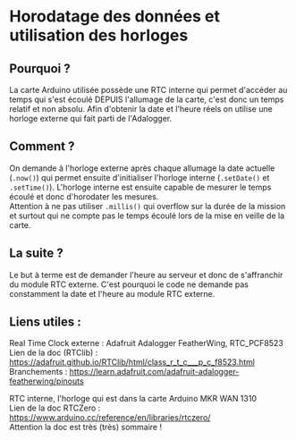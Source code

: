 # Horodatage des données et utilisation des horloges


## Pourquoi ?

La carte Arduino utilisée possède une RTC interne qui permet d'accéder au temps qui s'est écoulé DEPUIS l'allumage de la carte, c'est donc un temps relatif et non absolu. Afin d'obtenir la date et l'heure réels on utilise une horloge externe qui fait parti de l'Adalogger. 

## Comment ?

On demande à l'horloge externe après chaque allumage la date actuelle (`.now()`) qui permet ensuite d'initialiser l'horloge interne (`.setDate()` et `.setTime()`). L'horloge interne est ensuite capable de mesurer le temps écoulé et donc d'horodater les mesures.  
Attention à ne pas utiliser `.millis()` qui overflow sur la durée de la mission et surtout qui ne compte pas le temps écoulé lors de la mise en veille de la carte.

## La suite ?

Le but à terme est de demander l'heure au serveur et donc de s'affranchir du module RTC externe. C'est pourquoi le code ne demande pas constamment la date et l'heure au module RTC externe.

## Liens utiles :


Real Time Clock externe : Adafruit Adalogger FeatherWing, RTC_PCF8523  
Lien de la doc (RTClib) : https://adafruit.github.io/RTClib/html/class_r_t_c___p_c_f8523.html  
Branchements : https://learn.adafruit.com/adafruit-adalogger-featherwing/pinouts

RTC interne, l'horloge qui est dans la carte Arduino MKR WAN 1310  
Lien de la doc RTCZero : https://www.arduino.cc/reference/en/libraries/rtczero/  
Attention la doc est très (très) sommaire !

